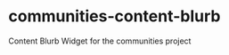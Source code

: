 communities-content-blurb
=========================

Content Blurb Widget for the communities project